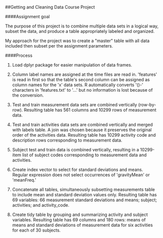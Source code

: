 ##Getting and Cleaning Data Course Project

####Assignment goal

The purpose of this project is to combine multiple data sets in a logical way, subset the data, and produce a table appropriately labeled and organized.

My approach for the project was to create a "master" table with all data included then subset per the assignment parameters.

####Process
1. Load dplyr package for easier manipulation of data frames.

2. Column label names are assigned at the time files are read in. 'features' is read in first so that the table's second column can be assigned as column names for the 'x' data sets. R automatically converts '()-' characters in 'features.txt' to '...' but no information is lost because of the conversion.

3. Test and train measurement data sets are combined vertically (row-by-row). Resulting table has 561 columns and 10299 rows of measurement data.

4. Test and train activities data sets are combined vertically and merged with labels table. A join was chosen because it preserves the original order of the activities data. Resulting table has 10299 activity code and description rows corresponding to measurement data.

5. Subject test and train data is combined vertically, resulting in a 10299-item list of subject codes corresponding to measurement data and activities.  

6. Create index vector to select for standard deviations and means. Regular expression does not select occurrences of 'gravityMean' or 'meanFreq.'

7. Concatenate all tables, simultaneously subsetting measurements table to include mean and standard deviation values only. Resulting table has 69 variables: 66 measurement standard deviations and means; subject; activities; and activity_code.

8. Create tidy table by grouping and summarizing activity and subject variables. Resulting table has 69 columns and 180 rows: means of means and standard deviations of measurement data for six activities for each of 30 subjects.
